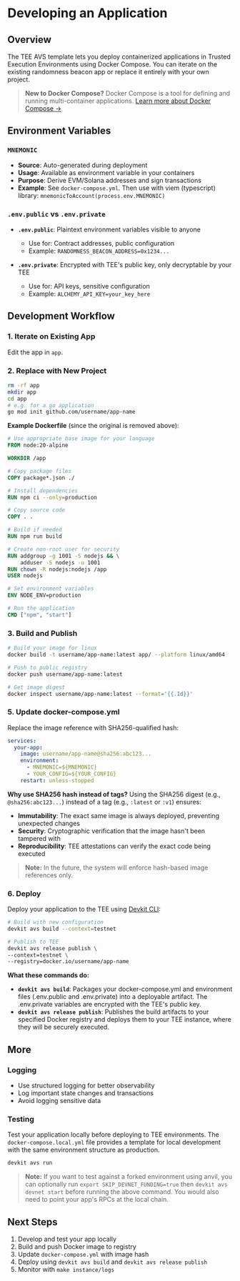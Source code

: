 # Developing an Application

## Overview

The TEE AVS template lets you deploy containerized applications in Trusted Execution Environments using Docker Compose. You can iterate on the existing randomness beacon app or replace it entirely with your own project.

> **New to Docker Compose?** Docker Compose is a tool for defining and running multi-container applications. [Learn more about Docker Compose →](https://docs.docker.com/compose/)

## Environment Variables

### `MNEMONIC`
- **Source**: Auto-generated during deployment
- **Usage**: Available as environment variable in your containers
- **Purpose**: Derive EVM/Solana addresses and sign transactions
- **Example**: See `docker-compose.yml`. Then use with viem (typescript) library: `mnemonicToAccount(process.env.MNEMONIC)`

### `.env.public` vs `.env.private`
- **`.env.public`**: Plaintext environment variables visible to anyone
  - Use for: Contract addresses, public configuration
  - Example: `RANDOMNESS_BEACON_ADDRESS=0x1234...`
  
- **`.env.private`**: Encrypted with TEE's public key, only decryptable by your TEE
  - Use for: API keys, sensitive configuration
  - Example: `ALCHEMY_API_KEY=your_key_here`

## Development Workflow

### 1. Iterate on Existing App
Edit the app in `app`.

### 2. Replace with New Project
```bash
rm -rf app
mkdir app
cd app
# e.g. for a go application
go mod init github.com/username/app-name
```

**Example Dockerfile** (since the original is removed above):
```dockerfile
# Use appropriate base image for your language
FROM node:20-alpine

WORKDIR /app

# Copy package files
COPY package*.json ./

# Install dependencies
RUN npm ci --only=production

# Copy source code
COPY . .

# Build if needed
RUN npm run build

# Create non-root user for security
RUN addgroup -g 1001 -S nodejs && \
    adduser -S nodejs -u 1001
RUN chown -R nodejs:nodejs /app
USER nodejs

# Set environment variables
ENV NODE_ENV=production

# Run the application
CMD ["npm", "start"]
```

### 3. Build and Publish
```bash
# Build your image for linux
docker build -t username/app-name:latest app/ --platform linux/amd64

# Push to public registry  
docker push username/app-name:latest

# Get image digest
docker inspect username/app-name:latest --format='{{.Id}}'
```

### 5. Update docker-compose.yml
Replace the image reference with SHA256-qualified hash:
```yaml
services:
  your-app:
    image: username/app-name@sha256:abc123...
    environment:
      - MNEMONIC=${MNEMONIC}
      - YOUR_CONFIG=${YOUR_CONFIG}
    restart: unless-stopped
```

**Why use SHA256 hash instead of tags?**
Using the SHA256 digest (e.g., `@sha256:abc123...`) instead of a tag (e.g., `:latest` or `:v1`) ensures:
- **Immutability**: The exact same image is always deployed, preventing unexpected changes
- **Security**: Cryptographic verification that the image hasn't been tampered with
- **Reproducibility**: TEE attestations can verify the exact code being executed

> **Note:** In the future, the system will enforce hash-based image references only.

### 6. Deploy

Deploy your application to the TEE using [Devkit CLI](https://github.com/Layr-Labs/devkit-cli):

```bash
# Build with new configuration
devkit avs build --context=testnet

# Publish to TEE
devkit avs release publish \
--context=testnet \
--registry=docker.io/username/app-name
```

**What these commands do:**
- **`devkit avs build`**: Packages your docker-compose.yml and environment files (.env.public and .env.private) into a deployable artifact. The .env.private variables are encrypted with the TEE's public key.
- **`devkit avs release publish`**: Publishes the build artifacts to your specified Docker registry and deploys them to your TEE instance, where they will be securely executed.
## More

### Logging
- Use structured logging for better observability
- Log important state changes and transactions
- Avoid logging sensitive data

### Testing

Test your application locally before deploying to TEE environments. The `docker-compose.local.yml` file provides a template for local development with the same environment structure as production.

```bash
devkit avs run
```

> **Note:** If you want to test against a forked environment using anvil, you can optionally run `export SKIP_DEVNET_FUNDING=true` then `devkit avs devnet start` before running the above command. You would also need to point your app's RPCs at the local chain.

## Next Steps

1. Develop and test your app locally
2. Build and push Docker image to registry
3. Update `docker-compose.yml` with image hash
4. Deploy using `devkit avs build` and `devkit avs release publish`
5. Monitor with `make instance/logs`
